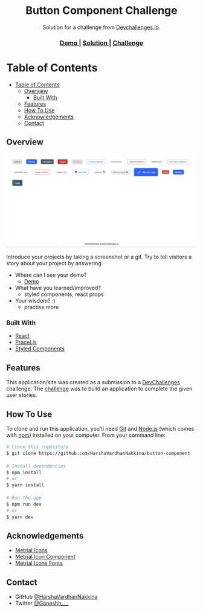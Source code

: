 <!-- Please update value in the {}  -->

<h1 align="center">Button Component Challenge</h1>

<div align="center">
   Solution for a challenge from  <a href="http://devchallenges.io" target="_blank">Devchallenges.io</a>.
</div>

<div align="center">
  <h3>
    <a href="https://{your-demo-link.your-domain}">
      Demo
    </a>
    <span> | </span>
    <a href="https://{your-url-to-the-solution}">
      Solution
    </a>
    <span> | </span>
    <a href="https://devchallenges.io/challenges/ohgVTyJCbm5OZyTB2gNY">
      Challenge
    </a>
  </h3>
</div>

<!-- TABLE OF CONTENTS -->

# Table of Contents

- [Table of Contents](#table-of-contents)
  - [Overview](#overview)
    - [Built With](#built-with)
  - [Features](#features)
  - [How To Use](#how-to-use)
  - [Acknowledgements](#acknowledgements)
  - [Contact](#contact)

<!-- OVERVIEW -->

## Overview

![screenshot](./button_component_challenge.png)

Introduce your projects by taking a screenshot or a gif. Try to tell visitors a story about your project by answering:

- Where can I see your demo?
  - [Demo](https://button-component-lime.vercel.app/)
- What have you learned/improved?
  - styled components, react props
- Your wisdom? :)
  - practise more

### Built With

<!-- This section should list any major frameworks that you built your project using. Here are a few examples.-->

- [React](https://reactjs.org/)
- [Pracel.js](https://parceljs.org/)
- [Styled Components](https://styled-components.com/)

## Features

<!-- List the features of your application or follow the template. Don't share the figma file here :) -->

This application/site was created as a submission to a [DevChallenges](https://devchallenges.io/challenges) challenge. The [challenge](https://devchallenges.io/challenges/ohgVTyJCbm5OZyTB2gNY) was to build an application to complete the given user stories.

## How To Use

<!-- This is an example, please update according to your application -->

To clone and run this application, you'll need [Git](https://git-scm.com) and [Node.js](https://nodejs.org/en/download/) (which comes with [npm](http://npmjs.com)) installed on your computer. From your command line:

```bash
# Clone this repository
$ git clone https://github.com/HarshaVardhanNakkina/button-component

# Install dependencies
$ npm install
# or
$ yarn install

# Run the app
$ npm run dev
# or
$ yarn dev
```

## Acknowledgements

<!-- This section should list any articles or add-ons/plugins that helps you to complete the project. This is optional but it will help you in the future. For exmpale -->

- [Metrial Icons](https://material-ui.com/components/material-icons/)
- [Metrial Icon Component](https://material-ui.com/components/icons/)
- [Metrial Icons Fonts](https://fonts.googleapis.com/icon?family=Material+Icons)

## Contact

- GitHub [@HarshaVardhanNakkina](https://https://github.com/HarshaVardhanNakkina)
- Twitter [@Ganeshh___](https://twitter.com/Ganeshh___)
